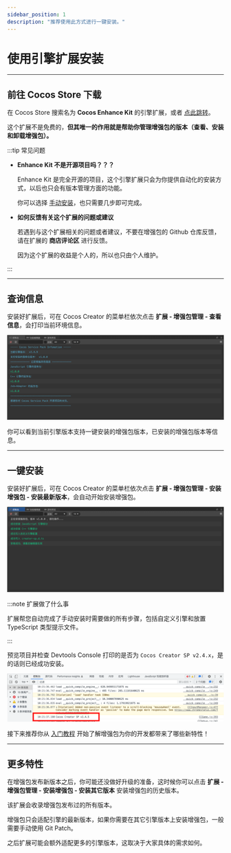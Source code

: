 ```yaml
---
sidebar_position: 1
description: "推荐使用此方式进行一键安装。"
---
```


# 使用引擎扩展安装

---
## 前往 Cocos Store 下载

在 Cocos Store 搜索名为 **Cocos Enhance Kit** 的引擎扩展，或者 [点此跳转](https://store.cocos.com/app/detail/3824)。

这个扩展不是免费的，**但其唯一的作用就是帮助你管理增强包的版本（查看、安装和卸载增强包）。**

:::tip 常见问题

- **Enhance Kit 不是开源项目吗？？？**

    Enhance Kit 是完全开源的项目，这个引擎扩展只会为你提供自动化的安装方式，以后也只会有版本管理方面的功能。
    
    你可以选择 [手动安装](./installation-manual.md)，也只需要几步即可完成。

- **如何反馈有关这个扩展的问题或建议**

    若遇到与这个扩展相关的问题或者建议，不要在增强包的 Github 仓库反馈，请在扩展的 **商店评论区** 进行反馈。

    因为这个扩展的收益是个人的，所以也只由个人维护。

:::

---
## 查询信息

安装好扩展后，可在 Cocos Creator 的菜单栏依次点击 **扩展 - 增强包管理 - 查看信息**，会打印当前环境信息。

![plugin-info](./assets/plugin-info.png)

你可以看到当前引擎版本支持一键安装的增强包版本，已安装的增强包版本等信息。

---
## 一键安装

安装好扩展后，可在 Cocos Creator 的菜单栏依次点击 **扩展 - 增强包管理 - 安装增强包 - 安装最新版本**，会自动开始安装增强包。

![plugin-install](./assets/plugin-install.png)

:::note 扩展做了什么事

扩展帮您自动完成了手动安装时需要做的所有步骤，包括自定义引擎和放置 TypeScript 类型提示文件。

:::

预览项目并检查 Devtools Console 打印的是否为 `Cocos Creator SP v2.4.x`，是的话则已经成功安装。

![installedconsole](./assets/installed-console.png)

接下来推荐你从 [入门教程](../start-guide/start-guide-intro.mdx) 开始了解增强包为你的开发都带来了哪些新特性！

---
## 更多特性

在增强包发布新版本之后，你可能还没做好升级的准备，这时候你可以点击 **扩展 - 增强包管理 - 安装增强包 - 安装其它版本** 安装增强包的历史版本。

该扩展会收录增强包发布过的所有版本。

增强包只会适配引擎的最新版本，如果你需要在其它引擎版本上安装增强包，一般需要手动使用 Git Patch。

之后扩展可能会额外适配更多的引擎版本，这取决于大家具体的需求如何。

